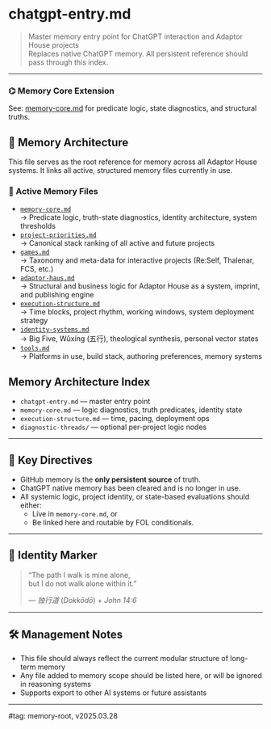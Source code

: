 # chatgpt-entry.md  
> Master memory entry point for ChatGPT interaction and Adaptor House projects  
> Replaces native ChatGPT memory. All persistent reference should pass through this index.

---

### ⌬ Memory Core Extension
See: [memory-core.md](./memory-core.md) for predicate logic, state diagnostics, and structural truths.

## 🧠 Memory Architecture

This file serves as the root reference for memory across all Adaptor House systems. It links all active, structured memory files currently in use.

### 🔗 Active Memory Files
- [`memory-core.md`](./memory-core.md)  
  → Predicate logic, truth-state diagnostics, identity architecture, system thresholds  
- [`project-priorities.md`](./project-priorities.md)  
  → Canonical stack ranking of all active and future projects  
- [`games.md`](./games.md)  
  → Taxonomy and meta-data for interactive projects (Re:Self, Thalenar, FCS, etc.)  
- [`adaptor-haus.md`](./adaptor-haus.md)  
  → Structural and business logic for Adaptor House as a system, imprint, and publishing engine  
- [`execution-structure.md`](./execution-structure.md)  
  → Time blocks, project rhythm, working windows, system deployment strategy  
- [`identity-systems.md`](./identity-systems.md)  
  → Big Five, Wǔxíng (五行), theological synthesis, personal vector states  
- [`tools.md`](./tools.md)  
  → Platforms in use, build stack, authoring preferences, memory systems  

## Memory Architecture Index

- `chatgpt-entry.md` — master entry point
- `memory-core.md` — logic diagnostics, truth predicates, identity state
- `execution-structure.md` — time, pacing, deployment ops
- `diagnostic-threads/` — optional per-project logic nodes

---

## 🧾 Key Directives

- GitHub memory is the **only persistent source** of truth.
- ChatGPT native memory has been cleared and is no longer in use.
- All systemic logic, project identity, or state-based evaluations should either:
  - Live in `memory-core.md`, or  
  - Be linked here and routable by FOL conditionals.

---

## 🧬 Identity Marker

> “The path I walk is mine alone,  
> but I do not walk alone within it.”  
>  
> — *独行道* (*Dokkōdō*) + *John 14:6*

---

## 🛠 Management Notes

- This file should always reflect the current modular structure of long-term memory
- Any file added to memory scope should be listed here, or will be ignored in reasoning systems
- Supports export to other AI systems or future assistants

---

#tag: memory-root, v2025.03.28
